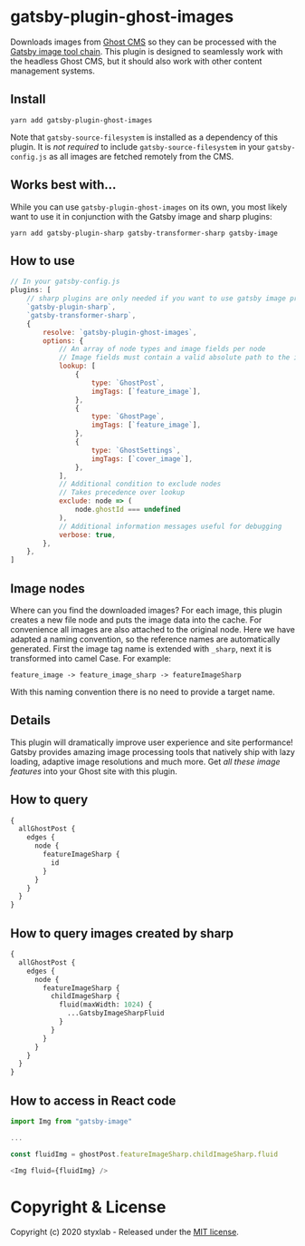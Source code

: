 # gatsby-plugin-ghost-images

Downloads images from [Ghost CMS](https://ghost.org/changelog/jamstack/) so they can be processed with the [Gatsby image tool chain](https://www.gatsbyjs.org/docs/working-with-images/). This plugin is designed to seamlessly work with the headless Ghost CMS, but it should also work with other content management systems.

## Install

`yarn add gatsby-plugin-ghost-images`

Note that `gatsby-source-filesystem` is installed as a dependency of this plugin. It is *not required* to include `gatsby-source-filesystem` in your `gatsby-config.js` as all images are fetched remotely from the CMS.


## Works best with...

While you can use `gatsby-plugin-ghost-images` on its own, you most likely want to use it in conjunction with the Gatsby image and sharp plugins:

`yarn add gatsby-plugin-sharp gatsby-transformer-sharp gatsby-image`


## How to use

```javascript
// In your gatsby-config.js
plugins: [
    // sharp plugins are only needed if you want to use gatsby image processing tools
    `gatsby-plugin-sharp`,
    `gatsby-transformer-sharp`,
    {
        resolve: `gatsby-plugin-ghost-images`,
        options: {
            // An array of node types and image fields per node
            // Image fields must contain a valid absolute path to the image to be downloaded
            lookup: [
                {
                    type: `GhostPost`,
                    imgTags: [`feature_image`],
                },
                {
                    type: `GhostPage`,
                    imgTags: [`feature_image`],
                },
                {
                    type: `GhostSettings`,
                    imgTags: [`cover_image`],
                },
            ],
            // Additional condition to exclude nodes 
            // Takes precedence over lookup
            exclude: node => (
                node.ghostId === undefined
            ),
            // Additional information messages useful for debugging
            verbose: true,
        },
    },
]
```

## Image nodes

Where can you find the downloaded images? For each image, this plugin creates a new file node and puts the image data into the cache. For convenience all images are also attached to the original node. Here we have adapted a naming convention, so the reference names are automatically generated. First the image tag name is extended with `_sharp`, next it is transformed into camel Case. For example:

```
feature_image -> feature_image_sharp -> featureImageSharp
```

With this naming convention there is no need to provide a target name.


## Details

This plugin will dramatically improve user experience and site performance! Gatsby provides amazing image processing tools that natively ship with lazy loading, adaptive image resolutions and much more. Get *all these image features* into your Ghost site with this plugin.


## How to query

```graphql
{
  allGhostPost {
    edges {
      node {
        featureImageSharp {
          id
        }
      }
    }
  }
}
```

## How to query images created by sharp

```graphql
{
  allGhostPost {
    edges {
      node {
        featureImageSharp {
          childImageSharp {
            fluid(maxWidth: 1024) {
              ...GatsbyImageSharpFluid
            }
          }
        }
      }
    }
  }
}
```

## How to access in React code

```javascript
import Img from "gatsby-image"

...

const fluidImg = ghostPost.featureImageSharp.childImageSharp.fluid

<Img fluid={fluidImg} />

```

# Copyright & License

Copyright (c) 2020 styxlab - Released under the [MIT license](LICENSE).
